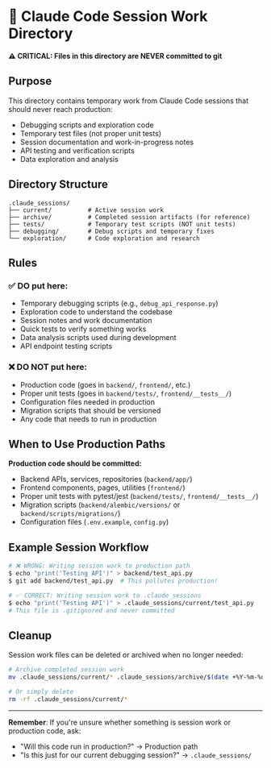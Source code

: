 # 🤖 Claude Code Session Work Directory

**⚠️ CRITICAL: Files in this directory are NEVER committed to git**

## Purpose

This directory contains temporary work from Claude Code sessions that should never reach production:
- Debugging scripts and exploration code
- Temporary test files (not proper unit tests)
- Session documentation and work-in-progress notes
- API testing and verification scripts
- Data exploration and analysis

## Directory Structure

```
.claude_sessions/
├── current/          # Active session work
├── archive/          # Completed session artifacts (for reference)
├── tests/            # Temporary test scripts (NOT unit tests)
├── debugging/        # Debug scripts and temporary fixes
└── exploration/      # Code exploration and research
```

## Rules

### ✅ DO put here:
- Temporary debugging scripts (e.g., `debug_api_response.py`)
- Exploration code to understand the codebase
- Session notes and work documentation
- Quick tests to verify something works
- Data analysis scripts used during development
- API endpoint testing scripts

### ❌ DO NOT put here:
- Production code (goes in `backend/`, `frontend/`, etc.)
- Proper unit tests (goes in `backend/tests/`, `frontend/__tests__/`)
- Configuration files needed in production
- Migration scripts that should be versioned
- Any code that needs to run in production

## When to Use Production Paths

**Production code should be committed:**
- Backend APIs, services, repositories (`backend/app/`)
- Frontend components, pages, utilities (`frontend/`)
- Proper unit tests with pytest/jest (`backend/tests/`, `frontend/__tests__/`)
- Migration scripts (`backend/alembic/versions/` or `backend/scripts/migrations/`)
- Configuration files (`.env.example`, `config.py`)

## Example Session Workflow

```bash
# ❌ WRONG: Writing session work to production path
$ echo "print('Testing API')" > backend/test_api.py
$ git add backend/test_api.py  # This pollutes production!

# ✅ CORRECT: Writing session work to .claude_sessions
$ echo "print('Testing API')" > .claude_sessions/current/test_api.py
# This file is .gitignored and never committed
```

## Cleanup

Session work files can be deleted or archived when no longer needed:
```bash
# Archive completed session work
mv .claude_sessions/current/* .claude_sessions/archive/$(date +%Y-%m-%d)/

# Or simply delete
rm -rf .claude_sessions/current/*
```

---

**Remember**: If you're unsure whether something is session work or production code, ask:
- "Will this code run in production?" → Production path
- "Is this just for our current debugging session?" → `.claude_sessions/`
